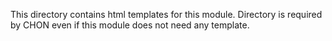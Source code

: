 This directory contains html templates for this module. Directory is required by CHON even if this module does not need any template.
